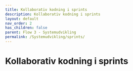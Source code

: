 ```yaml
---
title: Kollaborativ kodning i sprints
description: Kollaborativ kodning i sprints
layout: default
nav_order: 2
has_children: false
parent: Flow 3 - Systemudvikling
permalink: /Systemudvikling/sprints/
---
```


# Kollaborativ kodning i sprints

<!--

I sidste uge har vi analyseret og designet Matadorspillet, og står nu med en række use-cases, sekvensdiagrammer og klassediagrammer.

Sideløbende med analysen, tog vi fat i eksistererende kode, Banksystemet (incl. FileIO ogTextUI) som vi refaktorerede, sådan at vi nu har fundamentet til et turbaseret spil, med brugerdialog og datapersistens.

Kodemæssigt har vi indtil videre kun tilpasset eksisterende kode og lavet små forbedringer her og der. Men vi nåede lige at tage hul på sprint4 (sidste del af use case 1), hvor matadorspillepladen bliver bygget.

Der var fem forskellige ting der skulle laves og I fordelte opgaven i mellem jer. Vi kalder det kollaborativ kodning, og den måde arbejder vi på de næste tre dage.

# Mandag
I dag skal vi samle koden I producerede i sprint4, og tester at koden nu har en objekt repræsentation af spillepladen

Derefter igang med sprint5 (use case 3) hvor spilleren kaster en terning og rykker frem på brættet.

Vi sætter også tid af til evaluering af semesteret

### Projektmål
Spillere kan kaste terning og rykke rundt på brættet.

# Tirsdag
Implementation af UC4: landAndAct  (Property klasserne)

### Projektmål
Test af kode til  UC3: ThrowAndMove


# Onsdag
Vi fortsætter med  UC4: landAndAct og implementerer flere subklasser til Field klassen.


### Projektmål
Projektmål
Implementation af UC4: landAndAct(Tax og Chance klasserne)

Vi introducerer unit testing med junit
#### Forberedelse
[Coding with John: unit testing](https://youtu.be/vZm0lHciFsQ)

# Torsdag
Ingen undervisning og ingen øvelser. Se video [Coding with John: unit testing](https://youtu.be/vZm0lHciFsQ), hvis du ikke nåede det til i går

### Træn unit testing
Test og find flere fejl i vores kode, og præsenter dem for afdelingen i morgen.
Hvordan ? [Se guide](../../guides/unittesting.md)
# Fredag
Kodning af hængepartier. Repetition af unit testing. Igang med SP3

-->